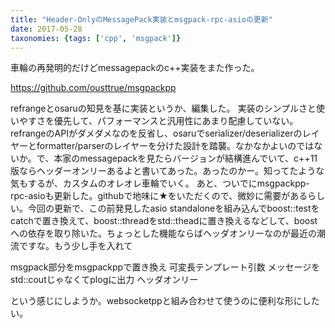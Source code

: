 ```yaml
---
title: "Header-OnlyのMessagePack実装とmsgpack-rpc-asioの更新"
date: 2017-05-28
taxonomies: {tags: ['cpp', 'msgpack']}
---
```


車輪の再発明的だけどmessagepackのc++実装をまた作った。


https://github.com/ousttrue/msgpackpp

refrangeとosaruの知見を基に実装というか、編集した。
実装のシンプルさと使いやすさを優先して、パフォーマンスと汎用性にあまり配慮していない。refrangeのAPIがダメダメなのを反省し、osaruでserializer/deserializerのレイヤーとformatter/parserのレイヤーを分けた設計を踏襲。なかなかよいのではないか。で、本家のmessagepackを見たらバージョンが結構進んでいて、c++11版ならヘッダーオンリーあるよと書いてあった。あったのかー。知ってたような気もするが、カスタムのオレオレ車輪でいく。
あと、ついでにmsgpackpp-rpc-asioも更新した。githubで地味に★をいただくので、微妙に需要があるらしい。今回の更新で、この前発見したasio standaloneを組み込んでboost::testをcatchで置き換えて、boost::threadをstd::theadに置き換えるなどして、boostへの依存を取り除いた。ちょっとした機能ならばヘッダオンリーなのが最近の潮流ですな。もう少し手を入れて

msgpack部分をmsgpackppで置き換え
可変長テンプレート引数
メッセージをstd::coutじゃなくてplogに出力
ヘッダオンリー

という感じにしようか。websocketppと組み合わせて使うのに便利な形にしたい。
